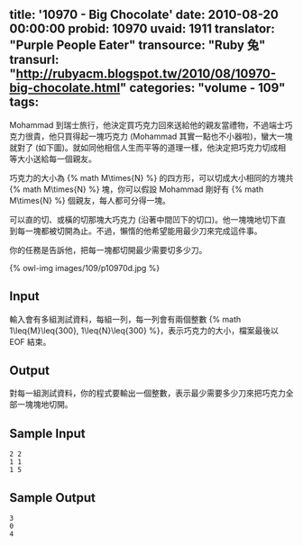 title: '10970 - Big Chocolate'
date: 2010-08-20 00:00:00
probid: 10970
uvaid: 1911
translator: "Purple People Eater"
transource: "Ruby 兔"
transurl: "http://rubyacm.blogspot.tw/2010/08/10970-big-chocolate.html"
categories: "volume - 109"
tags:
---

Mohammad 到瑞士旅行，他決定買巧克力回來送給他的親友當禮物，不過端士巧克力很貴，他只買得起一塊巧克力 (Mohammad 其實一點也不小器啦)，蠻大一塊就對了 (如下圖)。就如同他相信人生而平等的道理一樣，他決定把巧克力切成相等大小送給每一個親友。

巧克力的大小為 {% math M\times{N} %} 的四方形，可以切成大小相同的方塊共 {% math M\times{N} %} 塊，你可以假設 Mohammad 剛好有 {% math M\times{N} %} 個親友，每人都可分得一塊。

可以直的切、或橫的切那塊大巧克力 (沿著中間凹下的切口)。他一塊塊地切下直到每一塊都被切開為止。不過，懶惰的他希望能用最少刀來完成這件事。

你的任務是告訴他，把每一塊都切開最少需要切多少刀。

{% owl-img images/109/p10970d.jpg %}

## Input ##

輸入會有多組測試資料，每組一列，每一列會有兩個整數 {% math 1\leq{M}\leq{300}, 1\leq{N}\leq{300} %}，表示巧克力的大小，檔案最後以 EOF 結束。

## Output ##

對每一組測試資料，你的程式要輸出一個整數，表示最少需要多少刀來把巧克力全部一塊塊地切開。

## Sample Input ##

	2 2
	1 1
	1 5

## Sample Output ##

	3
	0
	4